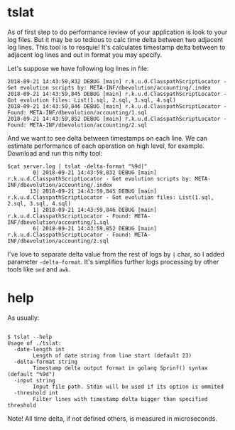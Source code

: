 # tslat
As of first step to do performance review of your application is look to your log files. But it may be so tedious to calc time delta between two adjacent log lines. 
This tool is to resquie! It's calculates timestamp delta between to adjacent log lines and out in format you may specify. 

Let's suppose we have following log lines in file:
```console 
2018-09-21 14:43:59,832 DEBUG [main] r.k.u.d.ClasspathScriptLocator - Get evolution scripts by: META-INF/dbevolution/accounting/.index
2018-09-21 14:43:59,845 DEBUG [main] r.k.u.d.ClasspathScriptLocator - Got evolution files: List(1.sql, 2.sql, 3.sql, 4.sql)
2018-09-21 14:43:59,846 DEBUG [main] r.k.u.d.ClasspathScriptLocator - Found: META-INF/dbevolution/accounting/1.sql
2018-09-21 14:43:59,852 DEBUG [main] r.k.u.d.ClasspathScriptLocator - Found: META-INF/dbevolution/accounting/2.sql
```

And we want to see delta between timestamps on each line. We can estimate performance of each operation on high level, for example.
Download and run this nifty tool:
```console
$cat server.log | tslat -delta-format "%9d|" 
        0| 2018-09-21 14:43:59,832 DEBUG [main] r.k.u.d.ClasspathScriptLocator - Get evolution scripts by: META-INF/dbevolution/accounting/.index
       13| 2018-09-21 14:43:59,845 DEBUG [main] r.k.u.d.ClasspathScriptLocator - Got evolution files: List(1.sql, 2.sql, 3.sql, 4.sql)
        1| 2018-09-21 14:43:59,846 DEBUG [main] r.k.u.d.ClasspathScriptLocator - Found: META-INF/dbevolution/accounting/1.sql
        6| 2018-09-21 14:43:59,852 DEBUG [main] r.k.u.d.ClasspathScriptLocator - Found: META-INF/dbevolution/accounting/2.sql
```
I've love to separate delta value from the rest of logs by `|` char, so I added parameter `-delta-format`. It's simplifies further logs processing by other tools like `sed` and `awk`.

# help
As usually:
```console

$ tslat --help
Usage of ./tslat:
  -date-length int
        Length of date string from line start (default 23)
  -delta-format string
        Timestamp delta output format in golang Sprinf() syntax (default "%9d")
  -input string
        Input file path. Stdin will be used if its option is ommited
  -threshold int
        Filter lines with timestamp delta bigger than specified threshold
```

Note! All time delta, if not defined others, is measured in microseconds.
